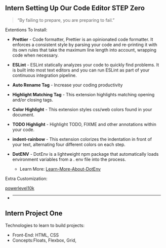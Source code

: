 ## Intern Setting Up Our Code Editor STEP Zero

> “By failing to prepare, you are preparing to fail.”

Extentions To Install:

- **Prettier** - Code formatter, Prettier is an opinionated code formatter. It enforces a consistent style by parsing your code and re-printing it with its own rules that take the maximum line length into account, wrapping code when necessary.

- **ESLint** - ESLint statically analyzes your code to quickly find problems. It is built into most text editors and you can run ESLint as part of your continuous integration pipeline.

- **Auto Rename Tag** - Increase your coding productivity

- **Highlight Matching Tag** - This extension highlights matching opening and/or closing tags.

- **Color Highlight** - This extension styles css/web colors found in your document.

- **TODO Highlight** - Highlight TODO, FIXME and other annotations within your code.

- **indent-rainbow** - This extension colorizes the indentation in front of your text, alternating four different colors on each step.

- **DotENV** - DotEnv is a lightweight npm package that automatically loads environment variables from a . env file into the process.

  - Learn More: [Learn-More-About-DotEnv](https://www.freecodecamp.org/news/how-to-use-node-environment-variables-with-a-dotenv-file-for-node-js-and-npm/#:~:text=DotEnv%20is%20a%20lightweight%20npm,env%20file%20into%20the%20process.)

Extra Customization:

[powerlevel10k](https://github.com/romkatv/powerlevel10k/blob/master/font.md)

- ***

## Intern Project One

Technologies to learn to build projects:

- Front-End: HTML, CSS
- Concepts:Floats, Flexbox, Grid,

